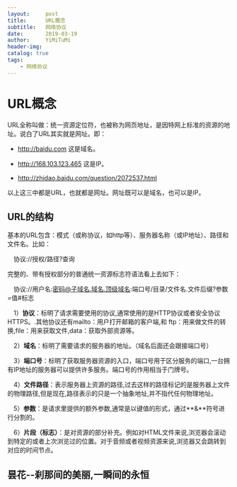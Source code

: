 ```yaml
---
layout:     post
title:      URL概念
subtitle:   网络协议
date:       2019-03-19
author:     YiMiTuMi
header-img: 
catalog: true
tags:
    - 网络协议
---
```

# URL概念

URL全称叫做：统一资源定位符，也被称为网页地址，是因特网上标准的资源的地址。说白了URL其实就是网址。即：

* http://baidu.com 这是域名。

* http://168.103.123.465 这是IP。

* http://zhidao.baidu.com/question/2072537.html

以上这三中都是URL，也就都是网址。网址既可以是域名，也可以是IP。

## URL的结构

基本的URL包含：模式（或称协议，如http等）、服务器名称（或IP地址）、路径和文件名。比如：

&emsp;协议://授权/路径?查询

完整的、带有授权部分的普通统一资源标志符语法看上去如下：

&emsp;协议://用户名:密码@子域名.域名.顶级域名:端口号/目录/文件名.文件后缀?参数=值#标志

&emsp;1）**协议**：标明了请求需要使用的协议,通常使用的是HTTP协议或者安全协议HTTPS。.其他协议还有mailto：用户打开邮箱的客户端,和 ftp：用来做文件的转换,file：用来获取文件,data：获取外部资源等。

&emsp;2）**域名**：标明了需要请求的服务器的地址。（域名后面还会跟接端口号）

&emsp;3）**端口号**：标明了获取服务器资源的入口，端口号用于区分服务的端口,一台拥有IP地址的服务器可以提供许多服务。端口号的作用相当于门牌号。

&emsp;4）**文件路径**：表示服务器上资源的路径,过去这样的路径标记的是服务器上文件的物理路径,但是现在,路径表示的只是一个抽象地址,并不指代任何物理地址。

&emsp;5）**参数**：是请求里提供的额外参数,通常是以键值的形式，通过**&**符号进行分割的。

&emsp;6）**片段（标志）**：是对资源的部分补充。例如对HTML文件来说,浏览器会滚动到特定的或者上次浏览过的位置。对于音频或者视频资源来说,浏览器又会跳转到对应的时间节点。

## 昙花--刹那间的美丽,一瞬间的永恒




